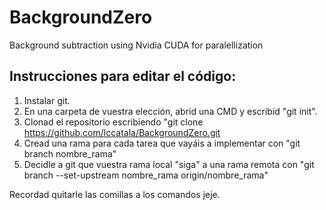 # BackgroundZero
Background subtraction using Nvidia CUDA for paralellization

## Instrucciones para editar el código:
1. Instalar git.
2. En una carpeta de vuestra elección, abrid una CMD y escribid "git init".
3. Clonad el repositorio escribiendo "git clone https://github.com/lccatala/BackgroundZero.git
4. Cread una rama para cada tarea que vayáis a implementar con "git branch nombre_rama"
5. Decidle a git que vuestra rama local "siga" a una rama remota con "git branch --set-upstream nombre_rama origin/nombre_rama"

Recordad quitarle las comillas a los comandos jeje.

